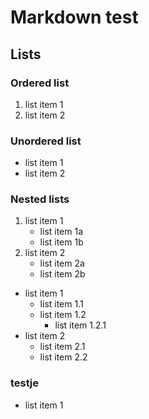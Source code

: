 # Markdown test

## Lists

### Ordered list
1. list item 1
2. list item 2

### Unordered list
- list item 1
- list item 2

### Nested lists
1. list item 1
   - list item 1a
   - list item 1b
2. list item 2
   - list item 2a
   - list item 2b

- list item 1
  - list item 1.1
  - list item 1.2
    - list item 1.2.1
- list item 2
  - list item 2.1
  - list item 2.2

### testje

- list item 1

